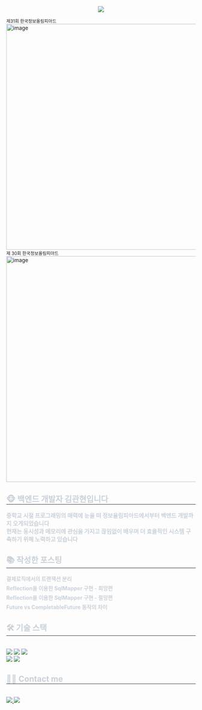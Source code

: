 <div align="center">
    <img src="https://capsule-render.vercel.app/api?type=waving&color=gradient&height=180&text=kwanse&animation=fadeIn&fontColor=d9cafe&fontSize=90" />
</div>

<sub>제31회 한국정보올림피아드</sub><br>
<img width="600" alt="image" src="https://github.com/user-attachments/assets/86beb9e1-6e8b-4e7a-b383-2009a602542d">
<br>
<sub>제 30회 한국정보올림피아드</sub><br>
<img width="600" alt="image" src="https://github.com/user-attachments/assets/8e035974-8df3-4cdf-858e-f9e0124a57c5">
<br>
<div style="text-align: left;"> 
    <h2 style="border-bottom: 1px solid #21262d; color: #c9d1d9;"> 🐵 백엔드 개발자 김관현입니다 </h2>  
    <ul style="font-weight: 700; font-size: 15px; text-align: left; color: #c9d1d9; list-style-type: none; padding-left: 0;">
        <p>중학교 시절 프로그래밍의 매력에 눈을 떠 정보올림피아드에서부터 백엔드 개발까지 오게되었습니다 <br>현재는 동시성과 메모리에 관심을 가지고 끊임없이 배우며 더 효율적인 시스템 구축하기 위해 노력하고 있습니다</p>
    </ul>
</div>
<div style="text-align: left;"> 
    <h2 style="border-bottom: 1px solid #21262d; color: #c9d1d9;"> 📚 작성한 포스팅 </h2>  
    <ul style="font-weight: 700; font-size: 15px; text-align: left; color: #c9d1d9; list-style-type: none; padding-left: 0;">
        <li style="margin: 5px 0;"> <a href="https://khan-0103.tistory.com/37" style="color: #c9d1d9; font-size: 14px; text-decoration: none; font-weight: bold;">결제로직에서의 트랜잭션 분리</a></li>
        <li style="margin: 5px 0;"> <a href="https://khan-0103.tistory.com/24" style="color: #c9d1d9; font-size: 14px; text-decoration: none; font-weight: bold;">Reflection을 이용한 SqlMapper 구현 - 희망편</a></li>
        <li style="margin: 5px 0;"> <a href="https://khan-0103.tistory.com/26" style="color: #c9d1d9; font-size: 14px; text-decoration: none; font-weight: bold;">Reflection을 이용한 SqlMapper 구현 - 절망편</a></li>
        <li style="margin: 5px 0;"> <a href="https://khan-0103.tistory.com/21" style="color: #c9d1d9; font-size: 14px; text-decoration: none; font-weight: bold;">Future vs CompletableFuture 동작의 차이</a></li>
    </ul>
</div>
<div style="text-align: left;">
    <h2 style="border-bottom: 1px solid #21262d; color: #c9d1d9;"> 🛠️ 기술 스택 </h2>
    <div style="text-align: left; margin-bottom: 10px;">
    </div>
    <br>
    <div align="left"> 
        <img src="https://img.shields.io/badge/java-007396?style=for-the-badge&logo=java&logoColor=white"> 
        <img src="https://img.shields.io/badge/Spring-6DB33F?style=for-the-badge&logo=Spring&logoColor=white">
        <img src="https://img.shields.io/badge/Spring Boot-6DB33F?style=for-the-badge&logo=Spring Boot&logoColor=white">
        <br>
        <img src="https://img.shields.io/badge/mysql-4479A1?style=for-the-badge&logo=mysql&logoColor=white"> 
        <img src="https://img.shields.io/badge/mongoDB-47A248?style=for-the-badge&logo=MongoDB&logoColor=white">
    </div>
</div>
<div style="text-align: left;">
    <h2 style="border-bottom: 1px solid #21262d; color: #c9d1d9;"> 🧑‍💻 Contact me </h2> <br> 
    <div align="left"> 
        <a href="https://khan-0103.tistory.com"> 
            <img src="https://img.shields.io/badge/Tistory-000000?style=for-the-badge&logo=Tistory&logoColor=white&link=https://khan-0103.tistory.com"> 
        </a>
        <a href="mailto:khan67781397@gmail.com"> 
            <img src="https://img.shields.io/badge/Gmail-EA4335?style=for-the-badge&logo=Gmail&logoColor=white&link=mailto:khan67781397@gmail.com"> 
        </a>
    </div>
    <br>
    <div align="center"></div> 
</div>
